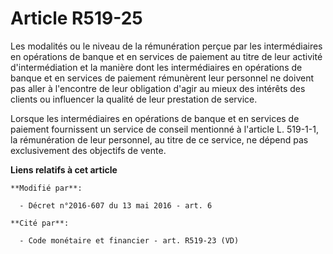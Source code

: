 # Article R519-25

Les modalités ou le niveau de la rémunération perçue par les intermédiaires en opérations de banque et en services de
paiement au titre de leur activité d'intermédiation et la manière dont les intermédiaires en opérations de banque et en
services de paiement rémunèrent leur personnel ne doivent pas aller à l'encontre de leur obligation d'agir au mieux des
intérêts des clients ou influencer la qualité de leur prestation de service. 

Lorsque les intermédiaires en opérations de banque et en services de paiement fournissent un service de conseil mentionné à
l'article L. 519-1-1, la rémunération de leur personnel, au titre de ce service, ne dépend pas exclusivement des objectifs de
vente.

**Liens relatifs à cet article**

	**Modifié par**:

	  - Décret n°2016-607 du 13 mai 2016 - art. 6

	**Cité par**:

	  - Code monétaire et financier - art. R519-23 (VD)
